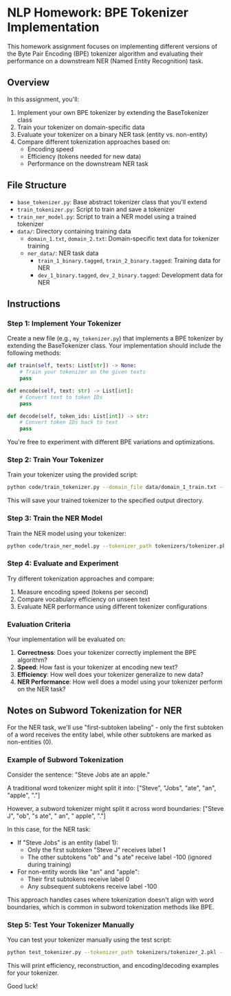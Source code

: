 # NLP Homework: BPE Tokenizer Implementation

This homework assignment focuses on implementing different versions of the Byte Pair Encoding (BPE) tokenizer algorithm and evaluating their performance on a downstream NER (Named Entity Recognition) task.

## Overview

In this assignment, you'll:
1. Implement your own BPE tokenizer by extending the BaseTokenizer class
2. Train your tokenizer on domain-specific data
3. Evaluate your tokenizer on a binary NER task (entity vs. non-entity)
4. Compare different tokenization approaches based on:
   - Encoding speed
   - Efficiency (tokens needed for new data)
   - Performance on the downstream NER task

## File Structure

- `base_tokenizer.py`: Base abstract tokenizer class that you'll extend
- `train_tokenizer.py`: Script to train and save a tokenizer
- `train_ner_model.py`: Script to train a NER model using a trained tokenizer
- `data/`: Directory containing training data
  - `domain_1.txt`, `domain_2.txt`: Domain-specific text data for tokenizer training
  - `ner_data/`: NER task data
    - `train_1_binary.tagged`, `train_2_binary.tagged`: Training data for NER
    - `dev_1_binary.tagged`, `dev_2_binary.tagged`: Development data for NER

## Instructions

### Step 1: Implement Your Tokenizer

Create a new file (e.g., `my_tokenizer.py`) that implements a BPE tokenizer by extending the BaseTokenizer class. Your implementation should include the following methods:

```python
def train(self, texts: List[str]) -> None:
    # Train your tokenizer on the given texts
    pass

def encode(self, text: str) -> List[int]:
    # Convert text to token IDs
    pass

def decode(self, token_ids: List[int]) -> str:
    # Convert token IDs back to text
    pass
```

You're free to experiment with different BPE variations and optimizations.

### Step 2: Train Your Tokenizer

Train your tokenizer using the provided script:

```bash
python code/train_tokenizer.py --domain_file data/domain_1_train.txt --output_dir tokenizers --vocab_size 5000
```

This will save your trained tokenizer to the specified output directory.

### Step 3: Train the NER Model

Train the NER model using your tokenizer:

```bash
python code/train_ner_model.py --tokenizer_path tokenizers/tokenizer.pkl --train_file data/ner_data/train_1_binary.tagged --dev_file data/ner_data/dev_1_binary.tagged
```

### Step 4: Evaluate and Experiment

Try different tokenization approaches and compare:
1. Measure encoding speed (tokens per second)
2. Compare vocabulary efficiency on unseen text
3. Evaluate NER performance using different tokenizer configurations

### Evaluation Criteria

Your implementation will be evaluated on:
1. **Correctness**: Does your tokenizer correctly implement the BPE algorithm?
2. **Speed**: How fast is your tokenizer at encoding new text?
3. **Efficiency**: How well does your tokenizer generalize to new data?
4. **NER Performance**: How well does a model using your tokenizer perform on the NER task?

## Notes on Subword Tokenization for NER

For the NER task, we'll use "first-subtoken labeling" - only the first subtoken of a word receives the entity label, while other subtokens are marked as non-entities (0). 

### Example of Subword Tokenization

Consider the sentence: "Steve Jobs ate an apple."

A traditional word tokenizer might split it into: ["Steve", "Jobs", "ate", "an", "apple", "."]

However, a subword tokenizer might split it across word boundaries:
["Steve J", "ob", "s ate", " an", " apple", "."]

In this case, for the NER task:
- If "Steve Jobs" is an entity (label 1):
  - Only the first subtoken "Steve J" receives label 1
  - The other subtokens "ob" and "s ate" receive label -100 (ignored during training)
- For non-entity words like "an" and "apple":
  - Their first subtokens receive label 0
  - Any subsequent subtokens receive label -100

This approach handles cases where tokenization doesn't align with word boundaries, which is common in subword tokenization methods like BPE.

### Step 5: Test Your Tokenizer Manually

You can test your tokenizer manually using the test script:

```bash
python test_tokenizer.py --tokenizer_path tokenizers/tokenizer_2.pkl --train_file data/domain_1.txt --test_file data/domain_2.txt
```

This will print efficiency, reconstruction, and encoding/decoding examples for your tokenizer.

Good luck! 